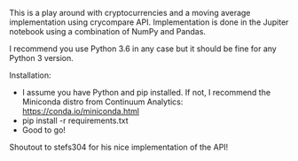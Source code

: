 This is a play around with cryptocurrencies and a moving average implementation using crycompare API. 
Implementation is done in the Jupiter notebook using a combination of NumPy and Pandas.

I recommend you use Python 3.6 in any case but it should be fine for any Python 3 version. 

Installation:
* I assume you have Python and pip installed. If not, I recommend the Miniconda distro from Continuum Analytics: https://conda.io/miniconda.html
* pip install -r requirements.txt
* Good to go!

Shoutout to stefs304 for his nice implementation of the API!
